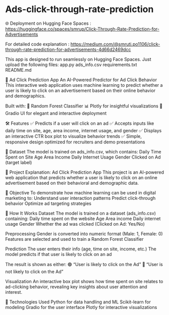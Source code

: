 # Ads-click-through-rate-prediction

🌐 Deployment on Hugging Face Spaces : https://huggingface.co/spaces/smrup/Click-Through-Rate-Prediction-for-Advertisements

For detailed code explanation : https://medium.com/@smruti.po1106/click-through-rate-prediction-for-advertisements-4d66d2469dcc

This app is designed to run seamlessly on Hugging Face Spaces. Just upload the following files:
app.py
ads_info.csv
requirements.txt
README.md

🚀 Ad Click Prediction App
An AI-Powered Predictor for Ad Click Behavior
This interactive web application uses machine learning to predict whether a user is likely to click on an advertisement based on their online behavior and demographics.

Built with:
🧠 Random Forest Classifier
📊 Plotly for insightful visualizations
🎨 Gradio UI for elegant and interactive deployment

🛠 Features
✅ Predicts if a user will click on an ad
✅ Accepts inputs like daily time on site, age, area income, internet usage, and gender
✅ Displays an interactive CTR box plot to visualize behavior trends
✅ Simple, responsive design optimized for recruiters and demo presentations

📂 Dataset
The model is trained on ads_info.csv, which contains:
Daily Time Spent on Site
Age
Area Income
Daily Internet Usage
Gender
Clicked on Ad (target label)


📘 Project Explanation: Ad Click Prediction App
This project is an AI-powered web application that predicts whether a user is likely to click on an online advertisement based on their behavioral and demographic data.

🎯 Objective
To demonstrate how machine learning can be used in digital marketing to:
Understand user interaction patterns
Predict click-through behavior
Optimize ad targeting strategies

🧠 How It Works
Dataset
The model is trained on a dataset (ads_info.csv) containing:
Daily time spent on the website
Age
Area income
Daily internet usage
Gender
Whether the ad was clicked (Clicked on Ad: Yes/No)

Preprocessing
Gender is converted into numeric format (Male: 1, Female: 0)
Features are selected and used to train a Random Forest Classifier

Prediction
The user enters their info (age, time on site, income, etc.)
The model predicts if that user is likely to click on an ad

The result is shown as either:
🟢 “User is likely to click on the Ad”
🔴 “User is not likely to click on the Ad”

Visualization
An interactive box plot shows how time spent on site relates to ad-clicking behavior, revealing key insights about user attention and interest.

🧪 Technologies Used
Python for data handling and ML
Scikit-learn for modeling
Gradio for the user interface
Plotly for interactive visualizations
